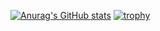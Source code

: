 [![Anurag's GitHub stats](https://github-readme-stats.vercel.app/api?username=Honekatsu&theme=dark)](https://github.com/anuraghazra/github-readme-stats)
[![trophy](https://github-profile-trophy.vercel.app/?username=Honekatsu&theme=onedark)](https://github.com/ryo-ma/github-profile-trophy)
